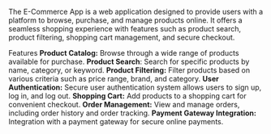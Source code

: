 The E-Commerce App is a web application designed to provide users with a platform to browse, purchase, and manage products online. It offers a seamless shopping experience with features such as product search, product filtering, shopping cart management, and secure checkout.

Features
**Product Catalog:** Browse through a wide range of products available for purchase.
**Product Search**: Search for specific products by name, category, or keyword.
**Product Filtering:** Filter products based on various criteria such as price range, brand, and category.
**User Authentication:** Secure user authentication system allows users to sign up, log in, and log out.
**Shopping Cart:** Add products to a shopping cart for convenient checkout.
**Order Management:** View and manage orders, including order history and order tracking.
**Payment Gateway Integration:** Integration with a payment gateway for secure online payments.
